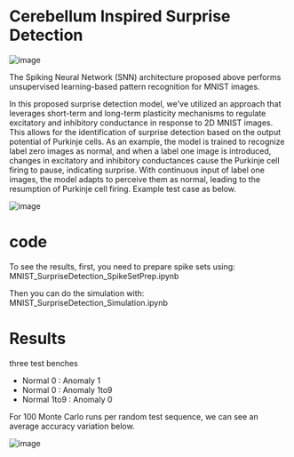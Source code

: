 # Cerebellum Inspired Surprise Detection

![image](https://github.com/user-attachments/assets/33c9f2a9-bc52-4fa3-9c37-00abf2740293)

The Spiking Neural Network (SNN) architecture proposed above performs unsupervised learning-based pattern recognition for MNIST images.

In this proposed surprise detection model, we've utilized an approach that leverages short-term and long-term plasticity mechanisms to regulate excitatory and inhibitory conductance in response to 2D MNIST images. This allows for the identification of surprise detection based on the output potential of Purkinje cells. As an example, the model is trained to recognize label zero images as normal, and when a label one image is introduced, changes in excitatory and inhibitory conductances cause the Purkinje cell firing to pause, indicating surprise. With continuous input of label one images, the model adapts to perceive them as normal, leading to the resumption of Purkinje cell firing. Example test case as below.

![image](https://github.com/user-attachments/assets/27f5b2eb-b8d0-46a1-935e-52e40534062b)

# code

To see the results, first, you need to prepare spike sets using: MNIST_SurpriseDetection_SpikeSetPrep.ipynb

Then you can do the simulation with: MNIST_SurpriseDetection_Simulation.ipynb

# Results
three test benches
- Normal 0 : Anomaly 1
- Normal 0 : Anomaly 1to9
- Normal 1to9 : Anomaly 0

For 100 Monte Carlo runs per random test sequence, we can see an average accuracy variation below.

![image](https://github.com/user-attachments/assets/a4d3e88c-d45c-4081-b851-2ba5b649a8bf)

